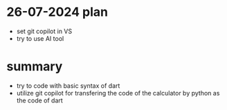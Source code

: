 # 26-07-2024 plan
- set git copilot in VS
- try to use AI tool 
# summary
- try to code with basic syntax of dart
- utilize git copilot for transfering the code of the calculator by python as the code of dart
